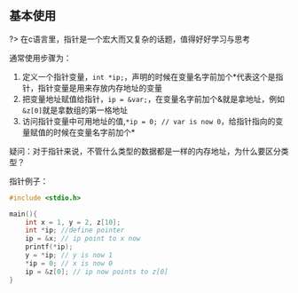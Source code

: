 ## 基本使用
?> 在c语言里，指针是一个宏大而又复杂的话题，值得好好学习与思考

通常使用步骤为： 
1. 定义一个指针变量，`int *ip;`，声明的时候在变量名字前加个*代表这个是指针，指针变量是用来存放内存地址的变量
2. 把变量地址赋值给指针，`ip = &var;`，在变量名字前加个&就是拿地址，例如`&z[0]`就是拿数组的第一格地址
3. 访问指针变量中可用地址的值,`*ip = 0; // var is now 0`，给指针指向的变量赋值的时候在变量名字前加个*

疑问：对于指针来说，不管什么类型的数据都是一样的内存地址，为什么要区分类型？

指针例子：
```C
#include <stdio.h>

main(){
    int x = 1, y = 2, z[10];
    int *ip; //define pointer
    ip = &x; // ip point to x now
    printf(*ip);
    y = *ip; // y is now 1
    *ip = 0; // x is now 0
    ip = &z[0]; // ip now points to z[0]
}
```
